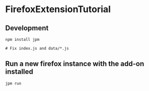 # FirefoxExtensionTutorial

## Development

```
npm install jpm

# Fix index.js and data/*.js
```

## Run a new firefox instance with the add-on installed

```
jpm run
```
